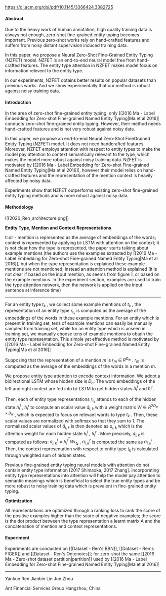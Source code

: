 https://dl.acm.org/doi/pdf/10.1145/3366424.3382725

#### Abstract

Due to the heavy work of human annotation, high quality training data is always not enough, zero-shot fine-grained entity typing becomes important. Previous zero-shot works rely on hand-crafted features and suffers from noisy distant supervision induced training data. 

In this paper, we propose a Neural Zero-Shot Fine-Grained Entity Typing (NZFET) model. NZFET is an end-to-end neural model free from hand-crafted features. The entity type attention in NZFET makes model focus on information relevent to the entity type. 

In our experiments, NZFET obtains better results on popular datasets than previous works. And we show experimentally that our method is robust against noisy training data.

#### Introduction
In the area of zero-shot fine-grained entity typing, only [[2016 Ma - Label Embedding for Zero-shot Fine-grained Named Entity Typing|Ma et al 2016]] conducts zero-shot fine-grained entity typing. However, their method needs hand-crafted features and is not very robust against noisy data. 

In this paper, we propose an end-to-end Neural Zero-Shot FineGrained Entity Typing (NZFET) model. It does not need handcrafted features. Moreover, NZFET employs attention with respect to entity types to make the model pay attention to context semantically relevant to the type, which makes the model more robust against noisy training data. NZFET is motivated by [[2016 Ma - Label Embedding for Zero-shot Fine-grained Named Entity Typing|Ma et al 2016]], however their model relies on hand-crafted features and the representation of the mention context is heavily affected by noisy data. 

Experiments show that NZFET outperforms existing zero-shot fine-grained entity typing methods and is more robust against noisy data.

#### Methodology 

![[2020_Ren_architecture.png]]

**Entity Type, Mention and Context Representations.** 

tl:dr - mention is represented as the average of embeddings of the words; context is represented by applying bi-LSTM with attention on the context; it is not clear how the type is represented, the paper starts talking about example mentions (the authors use the examples extracted by [[2016 Ma - Label Embedding for Zero-shot Fine-grained Named Entity Typing|Ma et al 2016]], but when the type representation is explained these example mentions are not mentioned, instead an attention method is explained (it is not clear if based on the input mention, as seems from figure 1, or based on the example mentions. In the experiment section, examples are used to train the type attention network, then the network is applied on the input sentence at inference time)

---

For an entity type $t_k$ , we collect some example mentions of $t_k$ , the representation of an entity type $r_{t_k}$ is computed as the average of the embeddings of the words in these example mentions. For an entity which is present in training set, tens of example mentions can easily be manually sampled from training set, while for an entity type which is unseen in training set, we manually choose tens of example mentions to obtain the entity type representation. This simple yet effective method is motivated by [[2016 Ma - Label Embedding for Zero-shot Fine-grained Named Entity Typing|Ma et al 2016]] 

Supposing that the representation of a mention $m$ is $r_m$ ∈ $R^{D_w}$ . $r_m$ is computed as the average of the embeddings of the words in a mention $m$. 

We propose entity type attention to encode context information. We adopt a bidirectional LSTM whose hidden size is $D_h$. The word embeddings of the left and right context are fed into bi-LSTM to get hidden states $h^l_i$ and $h^r_i$. 

Then, each of entity type representations $r_{t_k}$ attends to each of the hidden state $h^l_i$ , $h^r_i$ to compute an scalar value $\hat a_{i,k}$ with a weight matrix $W \in R^{2D_a \times D_w}$ , which is expected to focus on relevant words to type $t_k$ . Then, these scalar values are normalized with softmax so that they sum to 1. The normalized scalar values of $\hat a_{i,k}$ is then denoted as $a_{i,k}$ which is the attention weight for each hidden state $h^l_i$ , $h^r_i$ . More precisely, $\hat a_{i,k}$ is computed as follows: $\hat a^l_{i,k} = h^{l^T}_i Wr_{t_k}$ .
$\hat a^r_{i,k}$ is computed the same as $\hat a^l_{i,k}$ . Then, the context representation with respect to entity type $t_k$ is calculated through weighted sum of hidden states. 

Previous fine-grained entity typing neural models with attention do not contain entity type information [2017 Shimaoka, 2017 Zhang]. Incorporating entity type representations into attention will help the model pay attention to semantic meanings which is beneficial to select the true entity types and be more robust to noisy training data which is prevalent in fine-grained entity typing.

**Optimization.** 

All representations are optimized through a ranking loss to rank the score of the positive examples higher than the score of negative examples; the score is the dot product between the type representation a learnt matrix A and the concatenation of mention and context representations.

#### Experiment
Experiments are conducted on [[Dataset - Ren's BBN]], [[Dataset - Ren's FIGER]] and [[Dataset - Ren's Ontonotes]]; for zero-shot the same [[2016 Ma - Zero-shot dataset partition|partition]] used by [[2016 Ma - Label Embedding for Zero-shot Fine-grained Named Entity Typing|Ma et al 2016]]


---

Yankun Ren 
Jianbin Lin 
Jun Zhou

Ant Financial Services Group Hangzhou, China